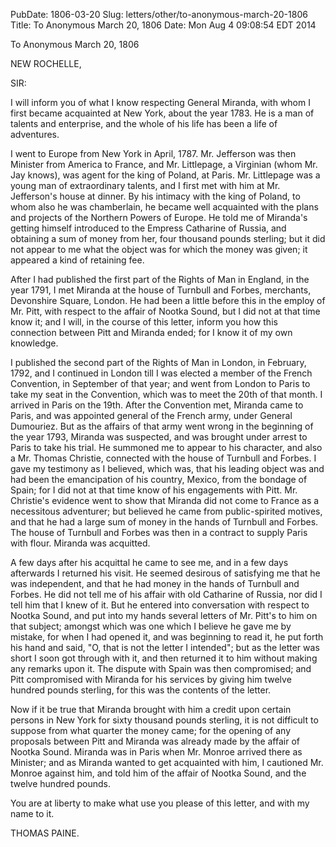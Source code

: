 PubDate: 1806-03-20
Slug: letters/other/to-anonymous-march-20-1806
Title: To Anonymous  March 20, 1806
Date: Mon Aug  4 09:08:54 EDT 2014

   To Anonymous  March 20, 1806

   NEW ROCHELLE,

   SIR:

   I will inform you of what I know respecting General Miranda, with whom I
   first became acquainted at New York, about the year 1783. He is a man of
   talents and enterprise, and the whole of his life has been a life of
   adventures.

   I went to Europe from New York in April, 1787. Mr. Jefferson was then
   Minister from America to France, and Mr. Littlepage, a Virginian (whom Mr.
   Jay knows), was agent for the king of Poland, at Paris. Mr. Littlepage was
   a young man of extraordinary talents, and I first met with him at Mr.
   Jefferson's house at dinner. By his intimacy with the king of Poland, to
   whom also he was chamberlain, he became well acquainted with the plans and
   projects of the Northern Powers of Europe. He told me of Miranda's getting
   himself introduced to the Empress Catharine of Russia, and obtaining a sum
   of money from her, four thousand pounds sterling; but it did not appear to
   me what the object was for which the money was given; it appeared a kind
   of retaining fee.

   After I had published the first part of the Rights of Man in England, in
   the year 1791, I met Miranda at the house of Turnbull and Forbes,
   merchants, Devonshire Square, London. He had been a little before this in
   the employ of Mr. Pitt, with respect to the affair of Nootka Sound, but I
   did not at that time know it; and I will, in the course of this letter,
   inform you how this connection between Pitt and Miranda ended; for I know
   it of my own knowledge.

   I published the second part of the Rights of Man in London, in February,
   1792, and I continued in London till I was elected a member of the French
   Convention, in September of that year; and went from London to Paris to
   take my seat in the Convention, which was to meet the 20th of that month.
   I arrived in Paris on the 19th. After the Convention met, Miranda came to
   Paris, and was appointed general of the French army, under General
   Dumouriez. But as the affairs of that army went wrong in the beginning of
   the year 1793, Miranda was suspected, and was brought under arrest to
   Paris to take his trial. He summoned me to appear to his character, and
   also a Mr. Thomas Christie, connected with the house of Turnbull and
   Forbes. I gave my testimony as I believed, which was, that his leading
   object was and had been the emancipation of his country, Mexico, from the
   bondage of Spain; for I did not at that time know of his engagements with
   Pitt. Mr. Christie's evidence went to show that Miranda did not come to
   France as a necessitous adventurer; but believed he came from
   public-spirited motives, and that he had a large sum of money in the hands
   of Turnbull and Forbes. The house of Turnbull and Forbes was then in a
   contract to supply Paris with flour. Miranda was acquitted.

   A few days after his acquittal he came to see me, and in a few days
   afterwards I returned his visit. He seemed desirous of satisfying me that
   he was independent, and that he had money in the hands of Turnbull and
   Forbes. He did not tell me of his affair with old Catharine of Russia, nor
   did I tell him that I knew of it. But he entered into conversation with
   respect to Nootka Sound, and put into my hands several letters of Mr.
   Pitt's to him on that subject; amongst which was one which I believe he
   gave me by mistake, for when I had opened it, and was beginning to read
   it, he put forth his hand and said, "O, that is not the letter I
   intended"; but as the letter was short I soon got through with it, and
   then returned it to him without making any remarks upon it. The dispute
   with Spain was then compromised; and Pitt compromised with Miranda for his
   services by giving him twelve hundred pounds sterling, for this was the
   contents of the letter.

   Now if it be true that Miranda brought with him a credit upon certain
   persons in New York for sixty thousand pounds sterling, it is not
   difficult to suppose from what quarter the money came; for the opening of
   any proposals between Pitt and Miranda was already made by the affair of
   Nootka Sound. Miranda was in Paris when Mr. Monroe arrived there as
   Minister; and as Miranda wanted to get acquainted with him, I cautioned
   Mr. Monroe against him, and told him of the affair of Nootka Sound, and
   the twelve hundred pounds.

   You are at liberty to make what use you please of this letter, and with my
   name to it.

   THOMAS PAINE.


